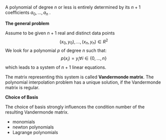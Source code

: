 A polynomial of degree $n$ or less is entirely determined by its $n+1$ coefficients $a_{0}, \dots, a_{n}$ . 

**The general problem**

Assume to be given $n+1$ real and distinct data points
$$
(x_{0},y_{0}), \dots, (x_{n},y_{n}) \in R^{2}
$$
We look for a polynomial $p$ of degree $n$ such that: 
$$
p(x_{i})=y_{i} \forall i \in \{ 0,\dots,n \}
$$
which leads to a system of $n+1$ linear equations. 

The matrix representing this system is called **Vandermonde matrix**. The polynomial interpolation problem has a unique solution, if the Vandermonde matrix is regular.

**Choice of Basis**

The choice of basis strongly influences the condition number of the resulting Vandermonde matrix.

- monomials 
- newton polynomials
- Lagrange polynomials
